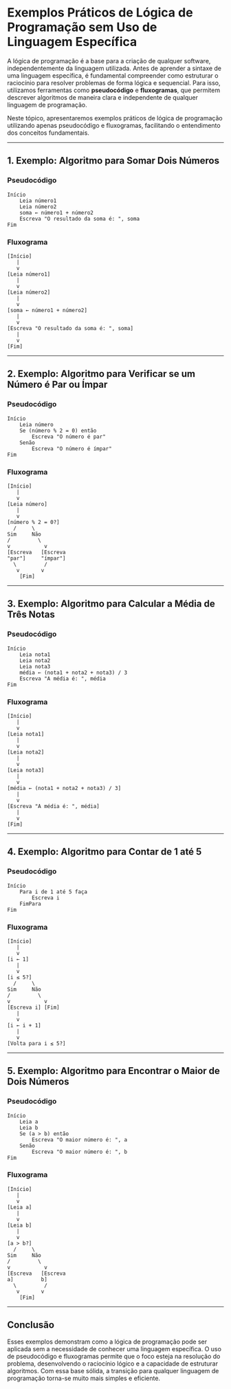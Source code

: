 
# Exemplos Práticos de Lógica de Programação sem Uso de Linguagem Específica

A lógica de programação é a base para a criação de qualquer software, independentemente da linguagem utilizada. Antes de aprender a sintaxe de uma linguagem específica, é fundamental compreender como estruturar o raciocínio para resolver problemas de forma lógica e sequencial. Para isso, utilizamos ferramentas como **pseudocódigo** e **fluxogramas**, que permitem descrever algoritmos de maneira clara e independente de qualquer linguagem de programação.

Neste tópico, apresentaremos exemplos práticos de lógica de programação utilizando apenas pseudocódigo e fluxogramas, facilitando o entendimento dos conceitos fundamentais.

---

## 1. Exemplo: Algoritmo para Somar Dois Números

### Pseudocódigo

```
Início
    Leia número1
    Leia número2
    soma ← número1 + número2
    Escreva "O resultado da soma é: ", soma
Fim
```

### Fluxograma

```plaintext
[Início]
   |
   v
[Leia número1]
   |
   v
[Leia número2]
   |
   v
[soma ← número1 + número2]
   |
   v
[Escreva "O resultado da soma é: ", soma]
   |
   v
[Fim]
```

---

## 2. Exemplo: Algoritmo para Verificar se um Número é Par ou Ímpar

### Pseudocódigo

```
Início
    Leia número
    Se (número % 2 = 0) então
        Escreva "O número é par"
    Senão
        Escreva "O número é ímpar"
Fim
```

### Fluxograma

```plaintext
[Início]
   |
   v
[Leia número]
   |
   v
[número % 2 = 0?]
  /     \
Sim     Não
/         \
v           v
[Escreva   [Escreva
"par"]     "ímpar"]
  \         /
   v       v
    [Fim]
```

---

## 3. Exemplo: Algoritmo para Calcular a Média de Três Notas

### Pseudocódigo

```
Início
    Leia nota1
    Leia nota2
    Leia nota3
    média ← (nota1 + nota2 + nota3) / 3
    Escreva "A média é: ", média
Fim
```

### Fluxograma

```plaintext
[Início]
   |
   v
[Leia nota1]
   |
   v
[Leia nota2]
   |
   v
[Leia nota3]
   |
   v
[média ← (nota1 + nota2 + nota3) / 3]
   |
   v
[Escreva "A média é: ", média]
   |
   v
[Fim]
```

---

## 4. Exemplo: Algoritmo para Contar de 1 até 5

### Pseudocódigo

```
Início
    Para i de 1 até 5 faça
        Escreva i
    FimPara
Fim
```

### Fluxograma

```plaintext
[Início]
   |
   v
[i ← 1]
   |
   v
[i ≤ 5?]
  /     \
Sim     Não
/         \
v           v
[Escreva i] [Fim]
   |
   v
[i ← i + 1]
   |
   v
[Volta para i ≤ 5?]
```

---

## 5. Exemplo: Algoritmo para Encontrar o Maior de Dois Números

### Pseudocódigo

```
Início
    Leia a
    Leia b
    Se (a > b) então
        Escreva "O maior número é: ", a
    Senão
        Escreva "O maior número é: ", b
Fim
```

### Fluxograma

```plaintext
[Início]
   |
   v
[Leia a]
   |
   v
[Leia b]
   |
   v
[a > b?]
  /     \
Sim     Não
/         \
v           v
[Escreva   [Escreva
a]         b]
  \         /
   v       v
    [Fim]
```

---

## Conclusão

Esses exemplos demonstram como a lógica de programação pode ser aplicada sem a necessidade de conhecer uma linguagem específica. O uso de pseudocódigo e fluxogramas permite que o foco esteja na resolução do problema, desenvolvendo o raciocínio lógico e a capacidade de estruturar algoritmos. Com essa base sólida, a transição para qualquer linguagem de programação torna-se muito mais simples e eficiente.
```
